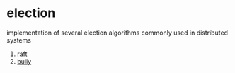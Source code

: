 # election
implementation of several election algorithms commonly used in distributed systems

1. [raft](https://github.com/ErfanMomeniii/election/tree/master/raft) 
2. [bully](https://github.com/ErfanMomeniii/election/tree/master/bully) 